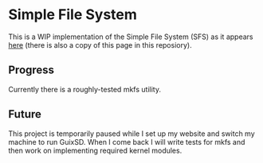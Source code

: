 # Simple File System

This is a WIP implementation of the Simple File System (SFS) as it appears [here](https://web.archive.org/web/20090923015653/http://dimensionalrift.homelinux.net/combuster/vdisk/sfs.html) (there is also a copy of this page in this reposiory).

## Progress
Currently there is a roughly-tested mkfs utility.

## Future
This project is temporarily paused while I set up my website and switch my machine to run GuixSD. When I come back I will write tests for mkfs and then work on implementing required kernel modules.
